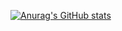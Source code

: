 [![Anurag's GitHub stats](https://github-readme-stats.vercel.app/api?username=pjs1710)](https://github.com/anuraghazra/github-readme-stats)

